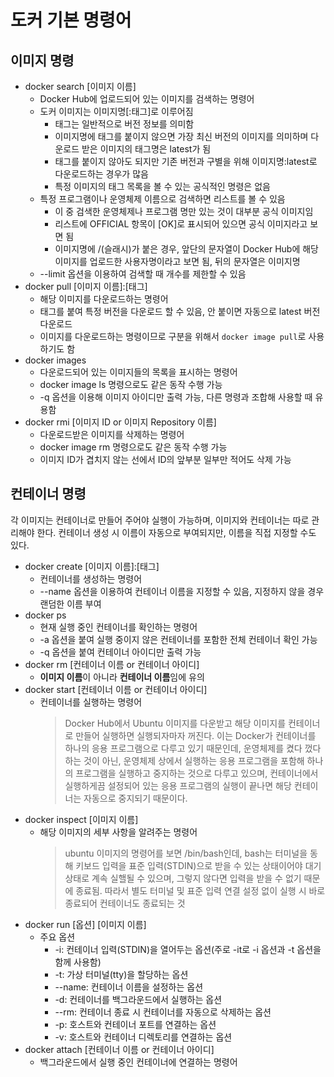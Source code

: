 # 도커 기본 명령어

## 이미지 명령

- docker search \[이미지 이름\]
  - Docker Hub에 업로드되어 있는 이미지를 검색하는 명령어
  - 도커 이미지는 이미지명\[:태그\]로 이루어짐
    - 태그는 일반적으로 버전 정보를 의미함
    - 이미지명에 태그를 붙이지 않으면 가장 최신 버전의 이미지를 의미하며 다운로드 받은 이미지의 태그명은 latest가 됨
    - 태그를 붙이지 않아도 되지만 기존 버전과 구별을 위해 이미지명:latest로 다운로드하는 경우가 많음
    - 특정 이미지의 태그 목록을 볼 수 있는 공식적인 명령은 없음
  - 특정 프로그램이나 운영체제 이름으로 검색하면 리스트를 볼 수 있음
    - 이 중 검색한 운영체제나 프로그램 명만 있는 것이 대부분 공식 이미지임
    - 리스트에 OFFICIAL 항목이 \[OK\]로 표시되어 있으면 공식 이미지라고 보면 됨
    - 이미지명에 /(슬래시)가 붙은 경우, 앞단의 문자열이 Docker Hub에 해당 이미지를 업로드한 사용자명이라고 보면 됨, 뒤의 문자열은 이미지명
  - \-\-limit 옵션을 이용하여 검색할 때 개수를 제한할 수 있음
- docker pull \[이미지 이름\]:\[태그\]
  - 해당 이미지를 다운로드하는 명령어
  - 태그를 붙여 특정 버전을 다운로드 할 수 있음, 안 붙이면 자동으로 latest 버전 다운로드
  - 이미지를 다운로드하는 명령이므로 구분을 위해서 `docker image pull`로 사용하기도 함
- docker images
  - 다운로드되어 있는 이미지들의 목록을 표시하는 명령어
  - docker image ls 명령으로도 같은 동작 수행 가능
  - \-q 옵션을 이용해 이미지 아이디만 출력 가능, 다른 명령과 조합해 사용할 때 유용함
- docker rmi \[이미지 ID or 이미지 Repository 이름\]
  - 다운로드받은 이미지를 삭제하는 명령어
  - docker image rm 명령으로도 같은 동작 수행 가능
  - 이미지 ID가 겹치지 않는 선에서 ID의 앞부분 일부만 적어도 삭제 가능

## 컨테이너 명령

각 이미지는 컨테이너로 만들어 주어야 실행이 가능하며, 이미지와 컨테이너는 따로 관리해야 한다. 컨테이너 생성 시 이름이 자동으로 부여되지만, 이름을 직접 지정할 수도 있다.

- docker create \[이미지 이름\]:\[태그\]
  - 컨테이너를 생성하는 명령어
  - \-\-name 옵션을 이용하여 컨테이너 이름을 지정할 수 있음, 지정하지 않을 경우 랜덤한 이름 부여
- docker ps
  - 현재 실행 중인 컨테이너를 확인하는 명령어
  - \-a 옵션을 붙여 실행 중이지 않은 컨테이너를 포함한 전체 컨테이너 확인 가능
  - \-q 옵션을 붙여 컨테이너 아이디만 출력 가능
- docker rm \[컨테이너 이름 or 컨테이너 아이디\]
  - **이미지 이름**이 아니라 **컨테이너 이름**임에 유의
- docker start \[컨테이너 이름 or 컨테이너 아이디\]
  - 컨테이너를 실행하는 명령어
    > Docker Hub에서 Ubuntu 이미지를 다운받고 해당 이미지를 컨테이너로 만들어 실행하면 실행되자마자 꺼진다. 이는 Docker가 컨테이너를 하나의 응용 프로그램으로 다루고 있기 때문인데, 운영체제를 켰다 껐다 하는 것이 아닌, 운영체제 상에서 실행하는 응용 프로그램을 포함해 하나의 프로그램을 실행하고 중지하는 것으로 다루고 있으며, 컨테이너에서 실행하게끔 설정되어 있는 응용 프로그램의 실행이 끝나면 해당 컨테이너는 자동으로 중지되기 때문이다.
- docker inspect \[이미지 이름\]
  - 해당 이미지의 세부 사항을 알려주는 명령어
    > ubuntu 이미지의 명령어를 보면 /bin/bash인데, bash는 터미널을 동해 키보드 입력을 표준 입력(STDIN)으로 받을 수 있는 상태이어야 대기 상태로 계속 실핼될 수 있으며, 그렇지 않다면 입력을 받을 수 없기 때문에 종료됨. 따라서 별도 터미널 및 표준 입력 연결 설정 없이 실행 시 바로 종료되어 컨테이너도 종료되는 것
- docker run \[옵션\] \[이미지 이름\]
  - 주요 옵션
    - \-i: 컨테이너 입력(STDIN)을 열어두는 옵션(주로 \-it로 \-i 옵션과 \-t 옵션을 함께 사용함)
    - \-t: 가상 터미널(tty)을 할당하는 옵션
    - \-\-name: 컨테이너 이름을 설정하는 옵션
    - \-d: 컨테이너를 백그라운드에서 실행하는 옵션
    - \-\-rm: 컨테이너 종료 시 컨테이너를 자동으로 삭제하는 옵션
    - \-p: 호스트와 컨테이너 포트를 연결하는 옵션
    - \-v: 호스트와 컨테이너 디렉토리를 연결하는 옵션
- docker attach \[컨테이너 이름 or 컨테이너 아이디\]
  - 백그라운드에서 실행 중인 컨테이너에 연결하는 명령어
